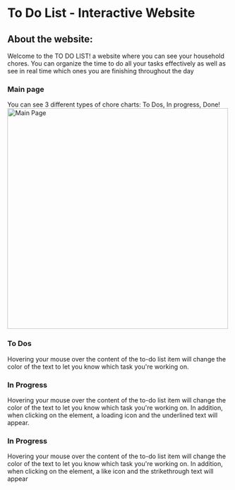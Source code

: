 # To Do List - Interactive Website

## About the website:
Welcome to the TO DO LIST! a website where you can see your household chores. You can organize the time to do all your tasks effectively as well as see in real time which ones you are finishing throughout the day

### Main page
You can see 3 different types of chore charts: To Dos, In progress, Done!
<img src="img/main_page.png" alt="Main Page" width=500/>

### To Dos
Hovering your mouse over the content of the to-do list item will change the color of the text to let you know which task you're working on.

### In Progress
Hovering your mouse over the content of the to-do list item will change the color of the text to let you know which task you're working on. In addition, when clicking on the element, a loading icon and the underlined text will appear.


### In Progress
Hovering your mouse over the content of the to-do list item will change the color of the text to let you know which task you're working on. In addition, when clicking on the element, a like icon and the strikethrough text will appear





